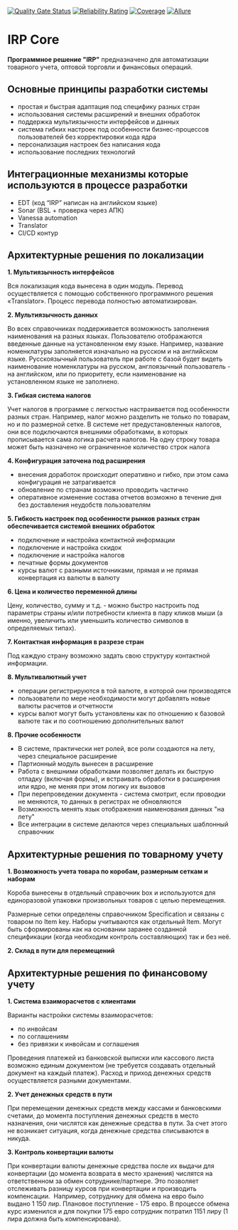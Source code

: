 [![Quality Gate Status](https://ci.irp.one/api/project_badges/measure?project=IRP&metric=alert_status)](https://ci.irp.one/dashboard?id=IRP)
[![Reliability Rating](https://ci.irp.one/api/project_badges/measure?project=IRP&metric=reliability_rating)](https://ci.irp.one/dashboard?id=IRP)
[![Coverage](https://ci.irp.one/api/project_badges/measure?project=IRP&metric=coverage)](https://ci.irp.one/dashboard?id=IRP)
[![Allure](https://img.shields.io/badge/allure-open-yellowgreen)](http://95.216.127.147:9200/repository/download/IRP_RunVA/.lastSuccessful/allure-report.zip!/index.html?branch=refs/heads/develop)


# IRP Core

**Программное решение "IRP"** предназначено для автоматизации товарного учета, оптовой торговли и финансовых операций.

## Основные принципы разработки системы

* простая и быстрая адаптация под специфику разных стран
* использования системы расширений и внешних обработок
* поддержка мультиязычности интерфейсов и данных
* система гибких настроек под особенности бизнес-процессов пользователей без корректировки кода ядра
* персонализация настроек без написания кода
* использование последних технологий

## Интеграционные механизмы которые используются в процессе разработки

* EDT (код “IRP” написан на английском языке)
* Sonar (BSL + проверка через АПК)
* Vanessa automation
* Translator
* CI/CD контур

## Архитектурные решения по локализации

**​1. Мультиязычность интерфейсов**

Вся локализация кода вынесена в один модуль. Перевод осуществляется с помощью собственного программного решения «Translator». Процесс перевода полностью автоматизирован.

**2. Мультиязычность данных**

Во всех справочниках поддерживается возможность заполнения наименования на разных языках. Пользователю отображаются введенные данные на установленном ему языке.
Например, название номенклатуры заполняется изначально на русском и на английском языке. Русскоязычный пользователь при работе с базой будет видеть наименование номенклатуры на русском, англоязычный пользователь - на английском, или по приоритету, если наименование на установленном языке не заполнено.

**3. Гибкая система налогов**

Учет налогов в программе с легкостью настраивается под особенности разных стран. Например, налог можно разделить не только по товарам, но и по размерной сетке. 
В системе нет предустановленных налогов, они все подключаются внешними обработками, в которых прописывается сама логика расчета налогов.
На одну строку товара может быть назначено не ограниченное количество строк налога

**4. Конфигурация заточена под расширения**

* внесения доработок происходит оперативно и гибко, при этом сама конфигурация не затрагивается
* обновление по странам возможно проводить частично
* оперативное изменение состава отчетов возможно в течение дня без доставления неудобств пользователям

**5. Гибкость настроек под особенности рынков разных стран обеспечивается системой внешних обработок**

* подключение и настройка контактной информации
* подключение и настройка скидок
* подключение и настройка налогов
* печатные формы документов
* курсы валют с разными источниками, прямая и не прямая конвертация из валюты в валюту

**6. Цена и количество переменной длины**

Цену, количество, сумму и т.д. - можно быстро настроить под параметры страны и/или потребности клиента в пару кликов мыши (а именно, увеличить или уменьшить количество символов в определяемых типах).

**7. Контактная информация в разрезе стран**

Под каждую страну возможно задать свою структуру контактной информации.

**8. Мультивалютный учет**

* операции регистрируются в той валюте, в которой они производятся
* пользователи по мере необходимости могут добавлять новые валюты расчетов и отчетности
* курсы валют могут быть установлены как по отношению к базовой валюте так и по соотношению дополнительных валют


**8. Прочие особенности**

* В системе, практически нет ролей, все роли создаются на лету, через специальное расширение
* Партионный модуль вынесен в расширение
* Работа с внешними обработками позволяет делать их быструю отладку (включая формы), и встраивать обработки в расширения или ядро, не меняя при этом логику их вызовов
* При перепроведении документа - система смотрит, если проводки не меняются, то данных в регистрах не обновляются
* Возможность менять язык отображения наименования данных "на лету"
* Все интеграции в системе делаются через специальных шаблонный справочник



## Архитектурные решения по товарному учету

**1. Возможность учета товара по коробам, размерным сеткам и наборам**

Короба вынесены в отдельный справочник box и используются для единоразовой упаковки произвольных товаров с целью перемещения.

Размерные сетки определены справочником Specification и связаны с товаром по Item key.
Наборы учитываются как отдельный Item. Могут быть сформированы как на основании заранее созданной спецификации (когда необходим контроль составляющих) так и без неё.

**2. Склад в пути для перемещений**

## Архитектурные решения по финансовому учету

**1. Система взаиморасчетов с клиентами**

Варианты настройки системы взаиморасчетов:

* по инвойсам
* по соглашениям
* без привязки к инвойсам и соглашения

Проведения платежей из банковской выписки или кассового листа возможно единым документом (не требуется создавать отдельный документ на каждый платеж). Расход и приход денежных средств осуществляется разными документами.

**2. Учет денежных средств в пути**

При перемещении денежных средств между кассами и банковскими счетами, до момента поступления денежных средств в место назначения, они числятся как денежные средства в пути. За счет этого не возникает ситуация, когда денежные средства списываются в никуда.

**3. Контроль конвертации валюты**

При конвертации валюты денежные средства после их выдачи для конвертации (до момента возврата в место хранения) числятся на ответственном за обмен сотруднике/партнере. Это позволяет отслеживать разницу курсов при конвертации и производить компенсации. 
Например, сотруднику для обмена на евро было выдано 1 150 лир. Плановое поступление - 175 евро. В процессе обмена курс изменился и для покупки 175 евро сотрудник потратил 1151 лиру (1 лира должна быть компенсирована). 
